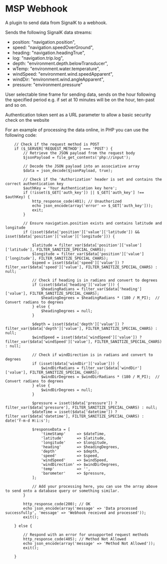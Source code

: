 # MSP Webhook
A plugin to send data from SignalK to a webhook.

Sends the following SignalK data streams:

* position: "navigation.position",
* speed: "navigation.speedOverGround",
* heading: "navigation.headingTrue",
* log: "navigation.trip.log",
* depth: "environment.depth.belowTransducer",
* wTemp: "environment.water.temperature",
* windSpeed: "environment.wind.speedApparent",
* windDir: "environment.wind.angleApparent",
* pressure: "environment.pressure"

User selectable time frame for sending data, sends on the hour following the specified period e.g. if set at 10 minutes will be on the hour, ten-past and so on. 

Authentication token sent as a URL parameter to allow a basic security check on the website

For an example of processing the data online, in PHP you can use the following code:

        // Check if the request method is POST
        if ($_SERVER['REQUEST_METHOD'] === 'POST') {
            // Retrieve the JSON payload from the request body
            $jsonPayload = file_get_contents('php://input');

            // Decode the JSON payload into an associative array
            $data = json_decode($jsonPayload, true);

            // Check if the 'Authorization' header is set and contains the correct authentication key
            $authKey = 'Your Authentication key here';
            if (!isset($_GET['auth_key']) || $_GET['auth_key'] !== $authKey) {
                http_response_code(401); // Unauthorized
                echo json_encode(array('error' => $_GET['auth_key']));
                exit;
            }

            // Ensure navigation.position exists and contains latitude and longitude
            if (isset($data['position']['value']['latitude']) && isset($data['position']['value']['longitude'])) {

                $latitude = filter_var($data['position']['value']['latitude'], FILTER_SANITIZE_SPECIAL_CHARS);
                $longitude = filter_var($data['position']['value']['longitude'], FILTER_SANITIZE_SPECIAL_CHARS);
                $speed = isset($data['speed']['value']) ? filter_var($data['speed']['value'], FILTER_SANITIZE_SPECIAL_CHARS) : null;

                // Check if heading is in radians and convert to degrees
                if (isset($data['heading']['value'])) {
                    $headingRadians = filter_var($data['heading']['value'], FILTER_SANITIZE_SPECIAL_CHARS);
                    $headingDegrees = $headingRadians * (180 / M_PI);  // Convert radians to degrees
                } else {
                    $headingDegrees = null;
                }

                $depth = isset($data['depth']['value']) ? filter_var($data['depth']['value'], FILTER_SANITIZE_SPECIAL_CHARS) : null;
                $windSpeed = isset($data['windSpeed']['value']) ? filter_var($data['windSpeed']['value'], FILTER_SANITIZE_SPECIAL_CHARS) : null;

                // Check if windDirection is in radians and convert to degrees
                if (isset($data['windDir']['value'])) {
                    $windDirRadians = filter_var($data['windDir']['value'], FILTER_SANITIZE_SPECIAL_CHARS);
                    $windDirDegrees = $windDirRadians * (180 / M_PI);  // Convert radians to degrees
                } else {
                    $windDirDegrees = null;
                }

                $pressure = isset($data['pressure']) ? filter_var($data['pressure'], FILTER_SANITIZE_SPECIAL_CHARS) : null;
                $dateTime = isset($data['datetime']) ? filter_var($data['datetime'], FILTER_SANITIZE_SPECIAL_CHARS) : date('Y-m-d H:i:s');

                $responseData = [
                    'timeStamp'     => $dateTime,
                    'latitude'      => $latitude,
                    'longitude'     => $longitude,
                    'heading'       => $headingDegrees,
                    'depth'         => $depth,
                    'speed'         => $speed,
                    'windSpeed'     => $windSpeed,
                    'windDirection' => $windDirDegrees,
                    'temp'          => '',
                    'barometer'     => $pressure,
                ];

                // Add your processing here, you can use the array above to send onto a database query or something similar.
            }            

            http_response_code(200); // OK
            echo json_encode(array('message' => 'Data processed successfully', 'message' => 'Webhook received and processed'));
            exit();

        } else {

            // Respond with an error for unsupported request methods
            http_response_code(405); // Method Not Allowed
            echo json_encode(array('message' => 'Method Not Allowed'));
            exit();
            
        }





